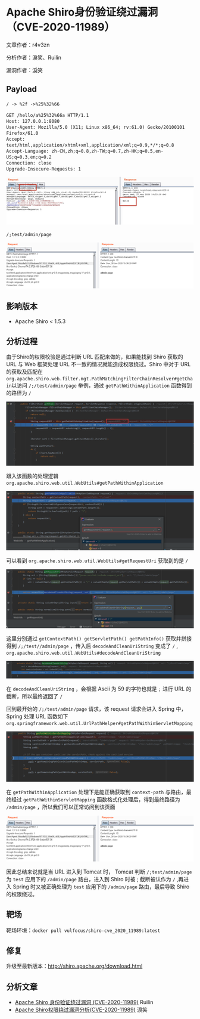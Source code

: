 # Apache Shiro身份验证绕过漏洞（CVE-2020-11989）

文章作者：r4v3zn

分析作者：淚笑、Ruilin

漏洞作者：淚笑

## Payload

`/ -> %2f ->%25%32%66`

```
GET /hello/a%25%32%66a HTTP/1.1
Host: 127.0.0.1:8080
User-Agent: Mozilla/5.0 (X11; Linux x86_64; rv:61.0) Gecko/20100101 Firefox/61.0
Accept: text/html,application/xhtml+xml,application/xml;q=0.9,*/*;q=0.8
Accept-Language: zh-CN,zh;q=0.8,zh-TW;q=0.7,zh-HK;q=0.5,en-US;q=0.3,en;q=0.2
Connection: close
Upgrade-Insecure-Requests: 1
```

![](./cve-2020-11989/1.png)

`/;test/admin/page`

![](./cve-2020-11989/7.png)

## 影响版本

- Apache Shiro < 1.5.3

## 分析过程

由于Shiro的权限校验是通过判断 URL 匹配来做的，如果能找到 Shiro 获取的 URL 与 Web 框架处理 URL 不一致的情况就能造成权限绕过。Shiro 中对于 URL 的获取及匹配在`org.apache.shiro.web.filter.mgt.PathMatchingFilterChainResolver#getChain`以访问 `/;/test/admin/page` 举例，通过 `getPathWithinApplication` 函数得到的路径为 `/` 

![](./cve-2020-11989/2.png)

跟入该函数的处理逻辑 `org.apache.shiro.web.util.WebUtils#getPathWithinApplication`

![](./cve-2020-11989/3.png)

可以看到 `org.apache.shiro.web.util.WebUtils#getRequestUri` 获取到的是 `/`

 ![](./cve-2020-11989/4.png)

这里分别通过 ` getContextPath() getServletPath() getPathInfo() ` 获取并拼接得到 `/;/test//admin/page` ，传入后 `decodeAndCleanUriString` 变成了 `/` , `org.apache.shiro.web.util.WebUtils#decodeAndCleanUriString`

![](./cve-2020-11989/5.png)

在 `decodeAndCleanUriString` ，会根据 Ascii 为 59 的字符也就是 `;` 进行 URL 的截断，所以最终返回了 `/` 

回到最开始的 `/;/test/admin/page` 请求，该 request 请求会进入 Spring 中， Spring 处理 URL 函数如下`org.springframework.web.util.UrlPathHelper#getPathWithinServletMapping `

![](./cve-2020-11989/6.png)

在 `getPathWithinApplication` 处理下是能正确获取到 `context-path` 与路由，最终经过 `getPathWithinServletMapping` 函数格式化处理后，得到最终路径为 `/admin/page` ，所以我们可以正常访问到该页面

![](./cve-2020-11989/7.png)

因此总结来说就是当 URL 进入到 Tomcat 时， Tomcat 判断 `/;test/admin/page` 为 `test` 应用下的 `/admin/page` 路由，进入到 Shiro 时被 ; 截断被认作为 `/` ,再进入 Spring 时又被正确处理为 `test` 应用下的 `/admin/page` 路由，最后导致 Shiro 的权限绕过。

## 靶场

靶场环境：`docker pull vulfocus/shiro-cve_2020_11989:latest`

## 修复

升级至最新版本：http://shiro.apache.org/download.html

## 分析文章

- [Apache Shiro 身份验证绕过漏洞 (CVE-2020-11989)](https://xlab.tencent.com/cn/2020/06/30/xlab-20-002/) Ruilin
- [Apache Shiro权限绕过漏洞分析(CVE-2020-11989)](https://mp.weixin.qq.com/s/yb6Tb7zSTKKmBlcNVz0MBA) 淚笑